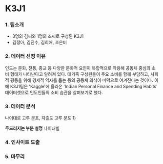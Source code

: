 # K3J1

### 1. 팀소개
- 3명의 김씨와 1명의 조씨로 구성된 K3J1
- 김정아, 김진수, 김희애, 조은비

### 2. 데이터 선정 이유
인도는 문화, 전통, 종교 등 다양한 문화적 요인이 복합적으로 작용해 공동체 중심의 소비 형태가 나타난다고 알려져 있다. 대가족 구성원들이 주요 소비를 함께 부담하고, 사회적 평등을 위해 경제적 약자를 돕는 등의 공동체 의식이 미덕으로 여겨진다는 것이다. 이에 K3J1팀은 'Kaggle'에 올라온 'Indian Personal Finance and Spending Habits' 데이터셋으로 인도인들의 소비 습관을 살펴보기로 했다.

### 3. 데이터 분석

나이대로 고루 분포, 지출도 고루 분포
  1)

**두드러지는 부분 설명**
나이대별

### 4. 인사이트 도출

### 5. 마무리
